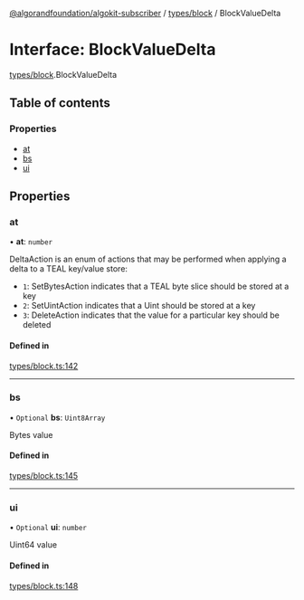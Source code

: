 [@algorandfoundation/algokit-subscriber](../README.md) / [types/block](../modules/types_block.md) / BlockValueDelta

# Interface: BlockValueDelta

[types/block](../modules/types_block.md).BlockValueDelta

## Table of contents

### Properties

- [at](types_block.BlockValueDelta.md#at)
- [bs](types_block.BlockValueDelta.md#bs)
- [ui](types_block.BlockValueDelta.md#ui)

## Properties

### at

• **at**: `number`

DeltaAction is an enum of actions that may be performed when applying a delta to a TEAL key/value store:
  * `1`: SetBytesAction indicates that a TEAL byte slice should be stored at a key
  * `2`: SetUintAction indicates that a Uint should be stored at a key
  * `3`: DeleteAction indicates that the value for a particular key should be deleted

#### Defined in

[types/block.ts:142](https://github.com/algorandfoundation/algokit-subscriber-ts/blob/main/src/types/block.ts#L142)

___

### bs

• `Optional` **bs**: `Uint8Array`

Bytes value

#### Defined in

[types/block.ts:145](https://github.com/algorandfoundation/algokit-subscriber-ts/blob/main/src/types/block.ts#L145)

___

### ui

• `Optional` **ui**: `number`

Uint64 value

#### Defined in

[types/block.ts:148](https://github.com/algorandfoundation/algokit-subscriber-ts/blob/main/src/types/block.ts#L148)
